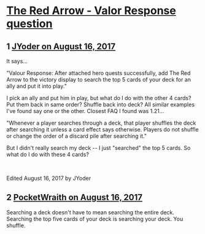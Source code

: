 # [The Red Arrow - Valor Response question](https://community.fantasyflightgames.com/topic/256363-the-red-arrow-valor-response-question/)

## 1 [JYoder on August 16, 2017](https://community.fantasyflightgames.com/topic/256363-the-red-arrow-valor-response-question/?do=findComment&comment=2929386)

It says...

"Valour Response: After attached hero quests successfully, add The Red Arrow to the victory display to search the top 5 cards of your deck for an ally and put it into play."

I pick an ally and put him in play, but what do I do with the other 4 cards? Put them back in same order? Shuffle back into deck? All similar examples I've found say one or the other. Closest FAQ I found was 1.21...

"Whenever a player searches through a deck, that player shuffles the deck after searching it unless a card effect says otherwise. Players do not shuffle or change the order of a discard pile after searching it."

But I didn't really search my deck -- I just "searched" the top 5 cards. So what do I do with these 4 cards?

 

Edited August 16, 2017 by JYoder

## 2 [PocketWraith on August 16, 2017](https://community.fantasyflightgames.com/topic/256363-the-red-arrow-valor-response-question/?do=findComment&comment=2929453)

Searching a deck doesn't have to mean searching the entire deck. Searching the top five cards of your deck is searching your deck. You shuffle.

